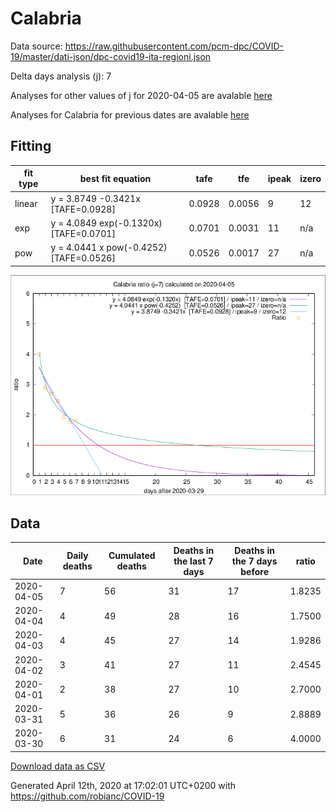 # Calabria

Data source: https://raw.githubusercontent.com/pcm-dpc/COVID-19/master/dati-json/dpc-covid19-ita-regioni.json

Delta days analysis (j): 7

Analyses for other values of j for 2020-04-05 are avalable [here](../2020-04-05/README.md)

Analyses for Calabria for previous dates are avalable [here](../README.md)

## Fitting 
|fit type|best fit equation|tafe|tfe|ipeak|izero|
|-------|-----|--------|------|---|---|
|linear|y = 3.8749 -0.3421x  [TAFE=0.0928]|0.0928|0.0056|9|12|
|exp|y = 4.0849 exp(-0.1320x)  [TAFE=0.0701]|0.0701|0.0031|11|n/a|
|pow|y = 4.0441 x pow(-0.4252)  [TAFE=0.0526]|0.0526|0.0017|27|n/a|

![Plot](COVID-19_calabria_j7_2020-04-05.png)

## Data
|Date|Daily deaths|Cumulated deaths|Deaths in the last 7 days|Deaths in the 7 days before|ratio|
|----|----------|-----------|-------|--------------------|-----|
|2020-04-05|7|56|31|17|1.8235|
|2020-04-04|4|49|28|16|1.7500|
|2020-04-03|4|45|27|14|1.9286|
|2020-04-02|3|41|27|11|2.4545|
|2020-04-01|2|38|27|10|2.7000|
|2020-03-31|5|36|26|9|2.8889|
|2020-03-30|6|31|24|6|4.0000|

[Download data as CSV](COVID-19_calabria_j7_2020-04-05.csv)

Generated April 12th, 2020 at 17:02:01 UTC+0200 with https://github.com/robianc/COVID-19

